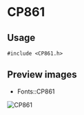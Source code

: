 CP861
==========

Usage
------

    #include <CP861.h>

Preview images
--------------
* Fonts::CP861 

![CP861](https://raw.githubusercontent.com/Cariad/CP861/master/Preview/CP861.png)

